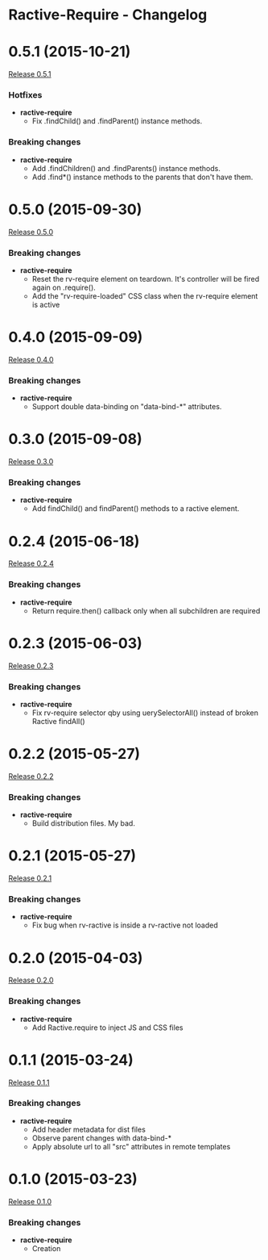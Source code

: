# Ractive-Require - Changelog

<a name="0.5.1"></a>
# 0.5.1 (2015-10-21)

[Release 0.5.1](https://github.com/CodeCorico/ractive-require/releases/tag/0.5.1)

### Hotfixes

- **ractive-require**
  - Fix .findChild() and .findParent() instance methods.

### Breaking changes

- **ractive-require**
  - Add .findChildren() and .findParents() instance methods.
  - Add .find*() instance methods to the parents that don't have them.

<a name="0.5.0"></a>
# 0.5.0 (2015-09-30)

[Release 0.5.0](https://github.com/CodeCorico/ractive-require/releases/tag/0.5.0)

### Breaking changes

- **ractive-require**
  - Reset the rv-require element on teardown. It's controller will be fired again on .require().
  - Add the "rv-require-loaded" CSS class when the rv-require element is active

<a name="0.4.0"></a>
# 0.4.0 (2015-09-09)

[Release 0.4.0](https://github.com/CodeCorico/ractive-require/releases/tag/0.4.0)

### Breaking changes

- **ractive-require**
  - Support double data-binding on "data-bind-*" attributes.

<a name="0.3.0"></a>
# 0.3.0 (2015-09-08)

[Release 0.3.0](https://github.com/CodeCorico/ractive-require/releases/tag/0.3.0)

### Breaking changes

- **ractive-require**
  - Add findChild() and findParent() methods to a ractive element.

<a name="0.2.4"></a>
# 0.2.4 (2015-06-18)

[Release 0.2.4](https://github.com/CodeCorico/ractive-require/releases/tag/0.2.4)

### Breaking changes

- **ractive-require**
  - Return require.then() callback only when all subchildren are required

<a name="0.2.3"></a>
# 0.2.3 (2015-06-03)

[Release 0.2.3](https://github.com/CodeCorico/ractive-require/releases/tag/0.2.3)

### Breaking changes

- **ractive-require**
  - Fix rv-require selector qby using uerySelectorAll() instead of broken Ractive findAll()

<a name="0.2.2"></a>
# 0.2.2 (2015-05-27)

[Release 0.2.2](https://github.com/CodeCorico/ractive-require/releases/tag/0.2.2)

### Breaking changes

- **ractive-require**
  - Build distribution files. My bad.

<a name="0.2.1"></a>
# 0.2.1 (2015-05-27)

[Release 0.2.1](https://github.com/CodeCorico/ractive-require/releases/tag/0.2.1)

### Breaking changes

- **ractive-require**
  - Fix bug when rv-ractive is inside a rv-ractive not loaded

<a name="0.2.0"></a>
# 0.2.0 (2015-04-03)

[Release 0.2.0](https://github.com/CodeCorico/ractive-require/releases/tag/0.2.0)

### Breaking changes

- **ractive-require**
  - Add Ractive.require to inject JS and CSS files

<a name="0.1.1"></a>
# 0.1.1 (2015-03-24)

[Release 0.1.1](https://github.com/CodeCorico/ractive-require/releases/tag/0.1.1)

### Breaking changes

- **ractive-require**
  - Add header metadata for dist files
  - Observe parent changes with data-bind-*
  - Apply absolute url to all "src" attributes in remote templates

<a name="0.1.0"></a>
# 0.1.0 (2015-03-23)

[Release 0.1.0](https://github.com/CodeCorico/ractive-require/releases/tag/0.1.0)

### Breaking changes

- **ractive-require**
  - Creation
